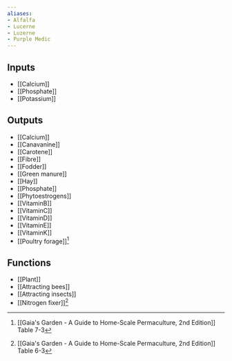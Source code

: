 ```yaml
---
aliases:
- Alfalfa
- Lucerne
- Luzerne
- Purple Medic
---
```


## Inputs
 - [[Calcium]]
 - [[Phosphate]]
 - [[Potassium]]

## Outputs
- [[Calcium]]
- [[Canavanine]]
- [[Carotene]]
- [[Fibre]]
- [[Fodder]]
- [[Green manure]]
- [[Hay]]
- [[Phosphate]]
- [[Phytoestrogens]]
- [[VitaminB]]
- [[VitaminC]]
- [[VitaminD]]
- [[VitaminE]]
- [[VitaminK]]
- [[Poultry forage]][^1]

## Functions
- [[Plant]]
- [[Attracting bees]]
- [[Attracting insects]]
- [[Nitrogen fixer]][^2]

[^1]: [[Gaia's Garden - A Guide to Home-Scale Permaculture, 2nd Edition]] Table 7-3
[^2]: [[Gaia's Garden - A Guide to Home-Scale Permaculture, 2nd Edition]] Table 6-3